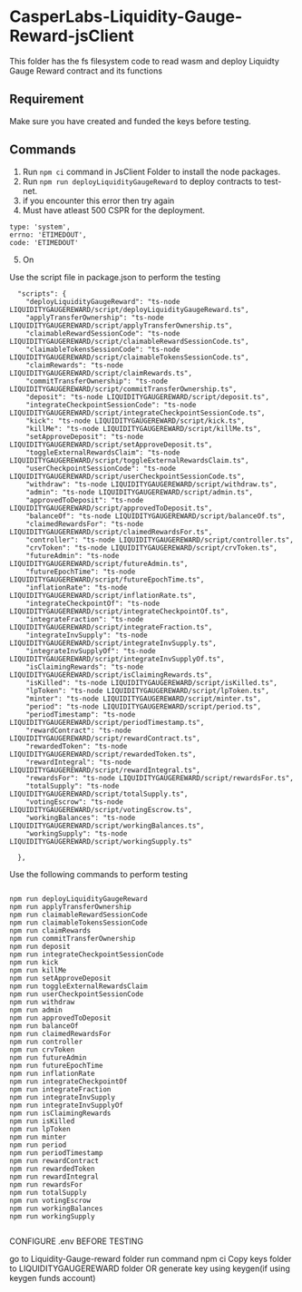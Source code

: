 
# CasperLabs-Liquidity-Gauge-Reward-jsClient

This folder has the fs filesystem code to read wasm and deploy Liquidty Gauge Reward contract and its functions

## Requirement

Make sure you have created and funded the keys before testing.

## Commands

1. Run ```npm ci``` command in JsClient Folder to install the node packages.
2. Run ```npm run deployLiquidityGaugeReward``` to deploy contracts to test-net.
3. if you encounter this error then try again 
4. Must have atleast 500 CSPR for the deployment.
  ```
  type: 'system',
  errno: 'ETIMEDOUT',
  code: 'ETIMEDOUT'
  ```
5. On

Use the script file in package.json to perform the testing
```
  "scripts": {
    "deployLiquidityGaugeReward": "ts-node LIQUIDITYGAUGEREWARD/script/deployLiquidityGaugeReward.ts",
    "applyTransferOwnership": "ts-node LIQUIDITYGAUGEREWARD/script/applyTransferOwnership.ts",
    "claimableRewardSessionCode": "ts-node LIQUIDITYGAUGEREWARD/script/claimableRewardSessionCode.ts",
    "claimableTokensSessionCode": "ts-node LIQUIDITYGAUGEREWARD/script/claimableTokensSessionCode.ts",
    "claimRewards": "ts-node LIQUIDITYGAUGEREWARD/script/claimRewards.ts",
    "commitTransferOwnership": "ts-node LIQUIDITYGAUGEREWARD/script/commitTransferOwnership.ts",
    "deposit": "ts-node LIQUIDITYGAUGEREWARD/script/deposit.ts",
    "integrateCheckpointSessionCode": "ts-node LIQUIDITYGAUGEREWARD/script/integrateCheckpointSessionCode.ts",
    "kick": "ts-node LIQUIDITYGAUGEREWARD/script/kick.ts",
    "killMe": "ts-node LIQUIDITYGAUGEREWARD/script/killMe.ts",
    "setApproveDeposit": "ts-node LIQUIDITYGAUGEREWARD/script/setApproveDeposit.ts",
    "toggleExternalRewardsClaim": "ts-node LIQUIDITYGAUGEREWARD/script/toggleExternalRewardsClaim.ts",
    "userCheckpointSessionCode": "ts-node LIQUIDITYGAUGEREWARD/script/userCheckpointSessionCode.ts",
    "withdraw": "ts-node LIQUIDITYGAUGEREWARD/script/withdraw.ts",
    "admin": "ts-node LIQUIDITYGAUGEREWARD/script/admin.ts",
    "approvedToDeposit": "ts-node LIQUIDITYGAUGEREWARD/script/approvedToDeposit.ts",
    "balanceOf": "ts-node LIQUIDITYGAUGEREWARD/script/balanceOf.ts",
    "claimedRewardsFor": "ts-node LIQUIDITYGAUGEREWARD/script/claimedRewardsFor.ts",
    "controller": "ts-node LIQUIDITYGAUGEREWARD/script/controller.ts",
    "crvToken": "ts-node LIQUIDITYGAUGEREWARD/script/crvToken.ts",
    "futureAdmin": "ts-node LIQUIDITYGAUGEREWARD/script/futureAdmin.ts",
    "futureEpochTime": "ts-node LIQUIDITYGAUGEREWARD/script/futureEpochTime.ts",
    "inflationRate": "ts-node LIQUIDITYGAUGEREWARD/script/inflationRate.ts",
    "integrateCheckpointOf": "ts-node LIQUIDITYGAUGEREWARD/script/integrateCheckpointOf.ts",
    "integrateFraction": "ts-node LIQUIDITYGAUGEREWARD/script/integrateFraction.ts",
    "integrateInvSupply": "ts-node LIQUIDITYGAUGEREWARD/script/integrateInvSupply.ts",
    "integrateInvSupplyOf": "ts-node LIQUIDITYGAUGEREWARD/script/integrateInvSupplyOf.ts",
    "isClaimingRewards": "ts-node LIQUIDITYGAUGEREWARD/script/isClaimingRewards.ts",
    "isKilled": "ts-node LIQUIDITYGAUGEREWARD/script/isKilled.ts",
    "lpToken": "ts-node LIQUIDITYGAUGEREWARD/script/lpToken.ts",
    "minter": "ts-node LIQUIDITYGAUGEREWARD/script/minter.ts",
    "period": "ts-node LIQUIDITYGAUGEREWARD/script/period.ts",
    "periodTimestamp": "ts-node LIQUIDITYGAUGEREWARD/script/periodTimestamp.ts",
    "rewardContract": "ts-node LIQUIDITYGAUGEREWARD/script/rewardContract.ts",
    "rewardedToken": "ts-node LIQUIDITYGAUGEREWARD/script/rewardedToken.ts",
    "rewardIntegral": "ts-node LIQUIDITYGAUGEREWARD/script/rewardIntegral.ts",
    "rewardsFor": "ts-node LIQUIDITYGAUGEREWARD/script/rewardsFor.ts",
    "totalSupply": "ts-node LIQUIDITYGAUGEREWARD/script/totalSupply.ts",
    "votingEscrow": "ts-node LIQUIDITYGAUGEREWARD/script/votingEscrow.ts",
    "workingBalances": "ts-node LIQUIDITYGAUGEREWARD/script/workingBalances.ts",
    "workingSupply": "ts-node LIQUIDITYGAUGEREWARD/script/workingSupply.ts"

  },
```

Use the following commands to perform testing
```

npm run deployLiquidityGaugeReward
npm run applyTransferOwnership
npm run claimableRewardSessionCode
npm run claimableTokensSessionCode
npm run claimRewards
npm run commitTransferOwnership
npm run deposit
npm run integrateCheckpointSessionCode
npm run kick
npm run killMe
npm run setApproveDeposit
npm run toggleExternalRewardsClaim
npm run userCheckpointSessionCode
npm run withdraw
npm run admin
npm run approvedToDeposit
npm run balanceOf
npm run claimedRewardsFor
npm run controller
npm run crvToken
npm run futureAdmin
npm run futureEpochTime
npm run inflationRate
npm run integrateCheckpointOf
npm run integrateFraction
npm run integrateInvSupply
npm run integrateInvSupplyOf
npm run isClaimingRewards
npm run isKilled
npm run lpToken
npm run minter
npm run period
npm run periodTimestamp
npm run rewardContract
npm run rewardedToken
npm run rewardIntegral
npm run rewardsFor
npm run totalSupply
npm run votingEscrow
npm run workingBalances
npm run workingSupply


```

CONFIGURE .env BEFORE TESTING


go to Liquidity-Gauge-reward folder
run command npm ci
Copy keys folder to LIQUIDITYGAUGEREWARD folder OR generate key using keygen(if using keygen funds account)
